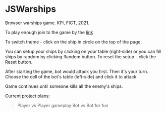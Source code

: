 # JSWarships

Browser warships game. KPI, FICT, 2021.

To play enough join to the game by the [link](https://jswarships.github.io/JSWarships/)

To switch theme - click on the ship in circle on the top of the page.

You can setup your ships by clicking on your table (right-side) or you can fill ships by random by clicking Random button. To reset the setup - click the Reset button.

After starting the game, bot would attack you first. Then it's your turn. Choose the cell of the bot's table (left-side) and click it to attack.

Game continues until someone kills all the enemy's ships.

Current project plans:

>Player vs Player gameplay
>Bot vs Bot for fun
